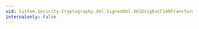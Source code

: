 ```yaml
---
uid: System.Security.Cryptography.Xml.SignedXml.XmlDsigExcC14NTransformUrl
internalonly: False
---
```

